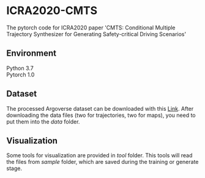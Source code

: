 # ICRA2020-CMTS
The pytorch code for ICRA2020 paper 'CMTS: Conditional Multiple Trajectory Synthesizer for Generating Safety-critical Driving Scenarios'

## Environment
Python 3.7 <br/>
Pytorch 1.0

## Dataset
The processed Argoverse dataset can be downloaded with this [Link](https://drive.google.com/open?id=1ubsosU7TD_Q91vswEfASKGrcrV1htkyt). After downloading the data files (two for trajectories, two for maps), you need to put them into the *data* folder.

## Visualization
Some tools for visualization are provided in *tool* folder. This tools will read the files from *sample* folder, which are saved during the training or generate stage.
